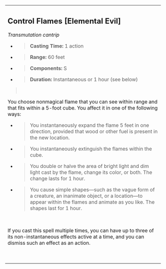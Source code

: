 
<table><tbody><tr class="odd"><td><h2 id="control-flames-elemental-evil"><strong>Control Flames</strong> [Elemental Evil]</h2><p><em>Transmutation cantrip</em></p><ul><li><blockquote><p><strong>Casting Time:</strong> 1 action</p></blockquote></li><li><blockquote><p><strong>Range:</strong> 60 feet</p></blockquote></li><li><blockquote><p><strong>Components:</strong> S</p></blockquote></li><li><blockquote><p><strong>Duration:</strong> Instantaneous or 1 hour (see below)</p></blockquote></li></ul><blockquote><p> </p></blockquote><p>You choose nonmagical flame that you can see within range and that fits within a 5-foot cube. You affect it in one of the following ways:</p><ul><li><blockquote><p>You instantaneously expand the flame 5 feet in one direction, provided that wood or other fuel is present in the new location.</p></blockquote></li><li><blockquote><p>You instantaneously extinguish the flames within the cube.</p></blockquote></li><li><blockquote><p>You double or halve the area of bright light and dim light cast by the flame, change its color, or both. The change lasts for 1 hour.</p></blockquote></li><li><blockquote><p>You cause simple shapes—such as the vague form of a creature, an inanimate object, or a location—to appear within the flames and animate as you like. The shapes last for 1 hour.</p></blockquote></li></ul><p> </p><p>If you cast this spell multiple times, you can have up to three of its non-instantaneous effects active at a time, and you can dismiss such an effect as an action.</p><p> </p></td></tr></tbody></table>